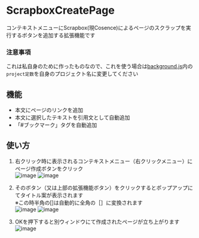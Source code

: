 # ScrapboxCreatePage
コンテキストメニューにScrapbox(現Cosence)によるページのスクラップを実行するボタンを追加する拡張機能です  

### 注意事項
これは私自身のために作ったものなので、これを使う場合は[background.js](https://github.com/IRespectAkari/ScrapboxCreatePage/blob/main/background.js)内の`project定数`を自身のプロジェクト名に変更してください  

## 機能
- 本文にページのリンクを追加
- 本文に選択したテキストを引用文として自動追加
- 「#ブックマーク」タグを自動追加

## 使い方
1. 右クリック時に表示されるコンテキストメニュー（右クリックメニュー）にページ作成ボタンをクリック  
![image](https://github.com/user-attachments/assets/341f9ce1-2950-44e6-9688-4087cc2f5822)
![image](https://github.com/user-attachments/assets/153bdcda-e332-44d8-be16-106fbb7094da)

1. そのボタン（又は上部の拡張機能ボタン）をクリックするとポップアップにてタイトル案が表示されます  
※この時半角の[]は自動的に全角の［］に変換されます  
![image](https://github.com/user-attachments/assets/7c20dec5-3cbd-4e52-8593-d9494cc9acdc)
![image](https://github.com/user-attachments/assets/b4b7cfec-08b2-4022-9d77-364be88af332)

3. OKを押下すると別ウィンドウにて作成されたページが立ち上がります  
![image](https://github.com/user-attachments/assets/de9b7a19-0657-41bc-98a8-adf2667049d2)

